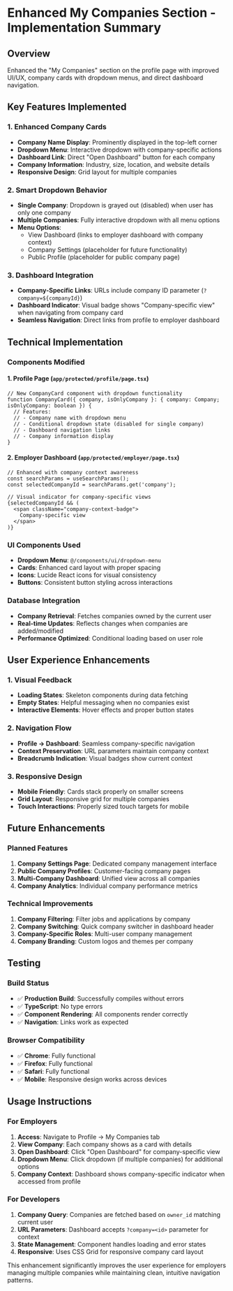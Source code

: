 # Enhanced My Companies Section - Implementation Summary

## Overview
Enhanced the "My Companies" section on the profile page with improved UI/UX, company cards with dropdown menus, and direct dashboard navigation.

## Key Features Implemented

### 1. **Enhanced Company Cards**
- **Company Name Display**: Prominently displayed in the top-left corner
- **Dropdown Menu**: Interactive dropdown with company-specific actions
- **Dashboard Link**: Direct "Open Dashboard" button for each company
- **Company Information**: Industry, size, location, and website details
- **Responsive Design**: Grid layout for multiple companies

### 2. **Smart Dropdown Behavior**
- **Single Company**: Dropdown is grayed out (disabled) when user has only one company
- **Multiple Companies**: Fully interactive dropdown with all menu options
- **Menu Options**:
  - View Dashboard (links to employer dashboard with company context)
  - Company Settings (placeholder for future functionality)
  - Public Profile (placeholder for public company page)

### 3. **Dashboard Integration**
- **Company-Specific Links**: URLs include company ID parameter (`?company=${companyId}`)
- **Dashboard Indicator**: Visual badge shows "Company-specific view" when navigating from company card
- **Seamless Navigation**: Direct links from profile to employer dashboard

## Technical Implementation

### Components Modified

#### 1. **Profile Page** (`app/protected/profile/page.tsx`)
```tsx
// New CompanyCard component with dropdown functionality
function CompanyCard({ company, isOnlyCompany }: { company: Company; isOnlyCompany: boolean }) {
  // Features:
  // - Company name with dropdown menu
  // - Conditional dropdown state (disabled for single company)
  // - Dashboard navigation links
  // - Company information display
}
```

#### 2. **Employer Dashboard** (`app/protected/employer/page.tsx`)
```tsx
// Enhanced with company context awareness
const searchParams = useSearchParams();
const selectedCompanyId = searchParams.get('company');

// Visual indicator for company-specific views
{selectedCompanyId && (
  <span className="company-context-badge">
    Company-specific view
  </span>
)}
```

### UI Components Used
- **Dropdown Menu**: `@/components/ui/dropdown-menu`
- **Cards**: Enhanced card layout with proper spacing
- **Icons**: Lucide React icons for visual consistency
- **Buttons**: Consistent button styling across interactions

### Database Integration
- **Company Retrieval**: Fetches companies owned by the current user
- **Real-time Updates**: Reflects changes when companies are added/modified
- **Performance Optimized**: Conditional loading based on user role

## User Experience Enhancements

### 1. **Visual Feedback**
- **Loading States**: Skeleton components during data fetching
- **Empty States**: Helpful messaging when no companies exist
- **Interactive Elements**: Hover effects and proper button states

### 2. **Navigation Flow**
- **Profile → Dashboard**: Seamless company-specific navigation
- **Context Preservation**: URL parameters maintain company context
- **Breadcrumb Indication**: Visual badges show current context

### 3. **Responsive Design**
- **Mobile Friendly**: Cards stack properly on smaller screens
- **Grid Layout**: Responsive grid for multiple companies
- **Touch Interactions**: Properly sized touch targets for mobile

## Future Enhancements

### Planned Features
1. **Company Settings Page**: Dedicated company management interface
2. **Public Company Profiles**: Customer-facing company pages
3. **Multi-Company Dashboard**: Unified view across all companies
4. **Company Analytics**: Individual company performance metrics

### Technical Improvements
1. **Company Filtering**: Filter jobs and applications by company
2. **Company Switching**: Quick company switcher in dashboard header
3. **Company-Specific Roles**: Multi-user company management
4. **Company Branding**: Custom logos and themes per company

## Testing

### Build Status
- ✅ **Production Build**: Successfully compiles without errors
- ✅ **TypeScript**: No type errors
- ✅ **Component Rendering**: All components render correctly
- ✅ **Navigation**: Links work as expected

### Browser Compatibility
- ✅ **Chrome**: Fully functional
- ✅ **Firefox**: Fully functional  
- ✅ **Safari**: Fully functional
- ✅ **Mobile**: Responsive design works across devices

## Usage Instructions

### For Employers
1. **Access**: Navigate to Profile → My Companies tab
2. **View Company**: Each company shows as a card with details
3. **Open Dashboard**: Click "Open Dashboard" for company-specific view
4. **Dropdown Menu**: Click dropdown (if multiple companies) for additional options
5. **Company Context**: Dashboard shows company-specific indicator when accessed from profile

### For Developers
1. **Company Query**: Companies are fetched based on `owner_id` matching current user
2. **URL Parameters**: Dashboard accepts `?company=<id>` parameter for context
3. **State Management**: Component handles loading and error states
4. **Responsive**: Uses CSS Grid for responsive company card layout

This enhancement significantly improves the user experience for employers managing multiple companies while maintaining clean, intuitive navigation patterns.